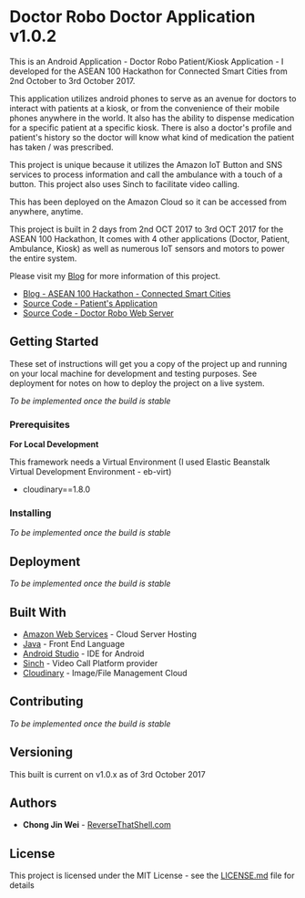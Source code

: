 # Doctor Robo Doctor Application v1.0.2

This is an Android Application - Doctor Robo Patient/Kiosk Application - I developed for the ASEAN 100 Hackathon for Connected Smart Cities from 2nd October to 3rd October 2017.

This application utilizes android phones to serve as an avenue for doctors to interact with patients at a kiosk, or from the convenience of their mobile phones anywhere in the world. It also has the ability to dispense medication for a specific patient at a specific kiosk. There is also a doctor's profile and patient's history so the doctor will know what kind of medication the patient has taken / was prescribed.

This project is unique because it utilizes the Amazon IoT Button and SNS services to process information and call the ambulance with a touch of a button. This project also uses Sinch to facilitate video calling.

This has been deployed on the Amazon Cloud so it can be accessed from anywhere, anytime.

This project is built in 2 days from 2nd OCT 2017 to 3rd OCT 2017 for the ASEAN 100 Hackathon, It comes with 4 other applications (Doctor, Patient, Ambulance, Kiosk) as well as numerous IoT sensors and motors to power the entire system.

Please visit my [Blog](https://www.reversethatshell.com) for more information of this project.
- [Blog - ASEAN 100 Hackathon - Connected Smart Cities](https://www.reversethatshell.com)
- [Source Code - Patient's Application](https://github.com/jinwei908/DrRoboPatientApp-public)
- [Source Code - Doctor Robo Web Server](https://github.com/jinwei908/DrRoboWeb-public)

## Getting Started

These set of instructions will get you a copy of the project up and running on your local machine for development and testing purposes. See deployment for notes on how to deploy the project on a live system.

*To be implemented once the build is stable*

### Prerequisites

**For Local Development**

This framework needs a Virtual Environment (I used Elastic Beanstalk Virtual Development Environment - eb-virt)
- cloudinary==1.8.0

### Installing

*To be implemented once the build is stable*

## Deployment

*To be implemented once the build is stable*

## Built With
 
* [Amazon Web Services](https://aws.amazon.com) - Cloud Server Hosting
* [Java](https://www.java.com/en/) - Front End Language
* [Android Studio](https://developer.android.com/studio/index.html) - IDE for Android
* [Sinch](https://www.sinch.com/docs/video/) - Video Call Platform provider
* [Cloudinary](https://cloudinary.com/) - Image/File Management Cloud

## Contributing

*To be implemented once the build is stable*

## Versioning

This built is current on v1.0.x as of 3rd October 2017


## Authors

* **Chong Jin Wei** - [ReverseThatShell.com](https://www.reversethatshell.com)

## License

This project is licensed under the MIT License - see the [LICENSE.md](https://github.com/jinwei908/DrRoboDoctorApp-public/blob/master/LICENSE) file for details